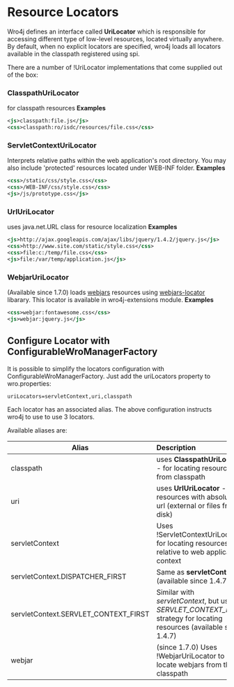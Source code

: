 # Resource Locators

Wro4j defines an interface called **UriLocator** which is responsible for accessing different type of low-level resources, located virtually anywhere. 
By default, when no explicit locators are specified, wro4j loads all locators available in the classpath registered using spi.

There are a number of !UriLocator implementations that come supplied out of the box:
### ClasspathUriLocator 
for classpath resources
**Examples**
```xml
<js>classpath:file.js</js>
<css>classpath:ro/isdc/resources/file.css</css>
```

### ServletContextUriLocator
Interprets relative paths within the web application's root directory. You may also include 'protected' resources located under WEB-INF folder. 
**Examples**
```xml
<css>/static/css/style.css</css>
<css>/WEB-INF/css/style.css</css>
<js>/js/prototype.css</js>
```

### UrlUriLocator
uses java.net.URL class for resource localization
**Examples**
```xml
<js>http://ajax.googleapis.com/ajax/libs/jquery/1.4.2/jquery.js</js>
<css>http://www.site.com/static/style.css</css>
<css>file:c:/temp/file.css</css>
<js>file:/var/temp/application.js</js>
```

 ### WebjarUriLocator
 (Available since 1.7.0) loads [webjars](http://www.webjars.org/) resources using [webjars-locator](https://github.com/webjars/webjars-locator) libarary. This locator is available in wro4j-extensions module.
**Examples**
```xml
<css>webjar:fontawesome.css</css>
<js>webjar:jquery.js</js>
```


## Configure Locator with ConfigurableWroManagerFactory 
It is possible to simplify the locators configuration with ConfigurableWroManagerFactory. Just add the uriLocators property to wro.properties:

```
uriLocators=servletContext,uri,classpath
```

Each locator has an associated alias. The above configuration instructs wro4j to use to use 3 locators.

Available aliases are:

| Alias | Description |
| ------------- |:-------------|
| classpath | uses **ClasspathUriLocator** - for locating resources from classpath |
| uri | uses **UrlUriLocator** - for resources with absolute url (external or files from disk)|
| servletContext | Uses !ServletContextUriLocator for locating resources relative to web application context |
| servletContext.DISPATCHER_FIRST | Same as **servletContext** (available since 1.4.7) | 
| servletContext.SERVLET_CONTEXT_FIRST | Similar with *servletContext*, but uses *SERVLET_CONTEXT_FIRST* strategy for locating resources (available since 1.4.7) |
| webjar | (since 1.7.0) Uses !WebjarUriLocator to locate webjars from the classpath |